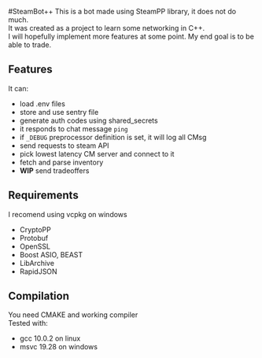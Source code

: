 #SteamBot++
This is a bot made using SteamPP library, it does not do much.\
It was created as a project to learn some networking in C++.\
I will hopefully implement more features at some point.
My end goal is to be able to trade.
## Features
It can:
- load .env files 
- store and use sentry file 
- generate auth codes using shared_secrets
- it responds to chat message `ping`
- if `_DEBUG` preprocessor definition is set, it will log all CMsg
- send requests to steam API
- pick lowest latency CM server and connect to it
- fetch and parse inventory
- **WIP** send tradeoffers
## Requirements
I recomend using vcpkg on windows
- CryptoPP
- Protobuf
- OpenSSL
- Boost ASIO, BEAST
- LibArchive
- RapidJSON
## Compilation
You need CMAKE and working compiler\
Tested with:
- gcc 10.0.2 on linux
- msvc 19.28 on windows